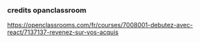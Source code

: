 ### credits opanclassroom 

https://openclassrooms.com/fr/courses/7008001-debutez-avec-react/7137137-revenez-sur-vos-acquis